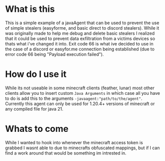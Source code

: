 # What is this
This is a simple example of a javaAgent that can be used to prevent the use of simple stealers (easyforme, and basic direct to discord stealers). While it was originally made to help me debug and delete basic stealers I realized that it could be used to prevent data exfiltration from a victims devices so thats what i've changed it into. Exit code 66 is what ive decided to use in the case of a discord or easyfor.me connection being established (due to error code 66 being "Payload execution failed").

# How do I use it
While its not useable in some minecraft clients (feather, lunar) most other clients allow you to insert custom `Java Arguments` in which case all you have to do is add this to the arguments `-javaagent:"path/to/the/agent"`. Currently this agent can only be used for 1.20.4+ versions of minecraft or any compiled file for java 21. 

# Whats to come
While I wanted to hook into whenever the minecraft access token is grabbed I wasnt able to due to minecrafts obfuscated mappings, but if I can find a work around that would be something im intrested in.
